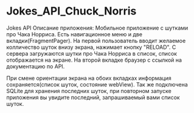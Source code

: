 # Jokes_API_Chuck_Norris
Jokes API
Описание приложения:
Мобильное приложение с шутками про Чака Норриса.
Есть навигационное меню и две вкладки(FragmentPager).
На первой пользователь вводит желаемое колличество шуток внизу экрана, нажимает кнопку "RELOAD".
С сервера загружаются шутки про Чака Норриса в список, список отображается на экране.
На второй вкладке браузер с ссылкой на документацию по API.

При смене ориентации экрана на обоих вкладках информация сохраняется(список шуток, состояние webView).
Так же подключена SQLite для хранения последних шуток, при повторном запуске приложения вы увидите последний, запрашиваемый вами список шуток.
